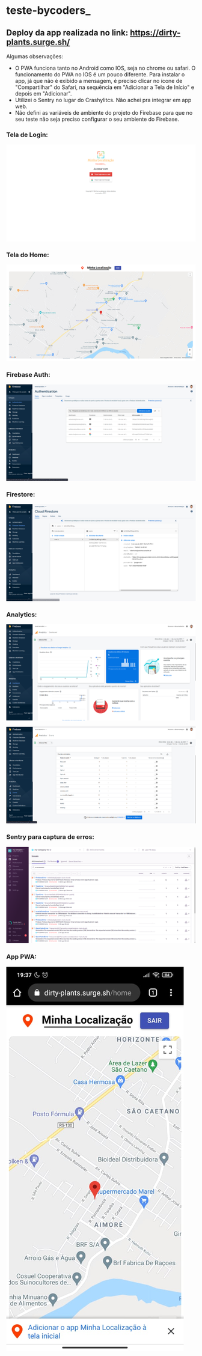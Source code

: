 # teste-bycoders_

## Deploy da app realizada no link: https://dirty-plants.surge.sh/

Algumas observações:

* O PWA funciona tanto no Android como IOS, seja no chrome ou safari. O funcionamento do PWA no IOS é um pouco diferente. Para instalar o app, já que não é exibido a mensagem, é preciso clicar no ícone de "Compartilhar" do Safari, na sequência em "Adicionar a Tela de Início" e depois em "Adicionar".
* Utilizei o Sentry no lugar do Crashylitcs. Não achei pra integrar em app web.
* Não defini as variáveis de ambiente do projeto do Firebase para que no seu teste não seja preciso configurar o seu ambiente do Firebase.

### Tela de Login:
![](github/singUp.png)

### Tela do Home:
![](github/home.png)

### Firebase Auth:
![](github/authentication.png)

### Firestore:
![](github/firestore.png)

### Analytics:
![](github/analytics.png)

![](github/analytics-2.png)

### Sentry para captura de erros:
![](github/sentry-errors.png)

### App PWA:
![](github/pwa.jpeg)
